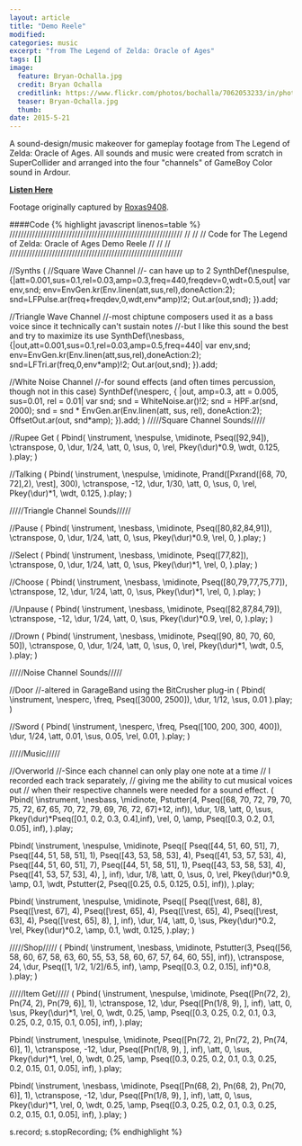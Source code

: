 ```yaml
---
layout: article
title: "Demo Reele"
modified:
categories: music
excerpt: "from The Legend of Zelda: Oracle of Ages"
tags: []
image:
  feature: Bryan-Ochalla.jpg
  credit: Bryan Ochalla
  creditlink: https://www.flickr.com/photos/bochalla/7062053233/in/photolist-bL3Sov-5Xvz1r-4PrsU-62fsM1-qjtXKH-4PrsA-oyYreW-nL7fZb-9cWX9-qoiutY-nqDF43-nNqeRn-ozaKd1-oc6p6b-nAECZu-q4m7Ti-4Prsf-6HebzJ-mo74B-qyDsou-AGLwR-rvH5pb-6D8kZ-7yDhkT-7yDhfr-7yH5i7-7yDh3B-6h5Xwj-Eocyn-3kWJbH-2jdmB-q4m7xi-qbzXBw-nNqeWx-2FPu43-ddTwUe-sUmL6-gxkB2J-qg4fEA-bFkMe-nNqf6R-nNptir-bL3RSg-fBL2Qx-bBbddu-5fjM8-reFq7P-paLDRg-AGLwF-ekzm2R
  teaser: Bryan-Ochalla.jpg
  thumb:
date: 2015-5-21
---
```

A sound-design/music makeover for gameplay footage from The Legend of Zelda: Oracle of Ages.  All sounds and music were created from scratch in SuperCollider and arranged into the four "channels" of GameBoy Color sound in Ardour.

[**Listen Here**](https://www.youtube.com/watch?v=0ONYmxlX8fg)

Footage originally captured by [Roxas9408](https://www.youtube.com/watch?v=2PTcmMBhcRQ).

####Code
{% highlight javascript linenos=table %}
/////////////////////////////////////////////////////////////
//                                                         //
// Code for The Legend of Zelda: Oracle of Ages Demo Reele //
//                                                         //
/////////////////////////////////////////////////////////////

//Synths
(
//Square Wave Channel
//- can have up to 2
SynthDef(\nespulse,{|att=0.001,sus=0.1,rel=0.03,amp=0.3,freq=440,freqdev=0,wdt=0.5,out|
	var env,snd;
	env=EnvGen.kr(Env.linen(att,sus,rel),doneAction:2);
	snd=LFPulse.ar(freq+freqdev,0,wdt,env*amp)!2;
	Out.ar(out,snd);
}).add;


//Triangle Wave Channel
//-most chiptune composers used it as a bass voice since it technically can't sustain notes
//-but I like this sound the best and try to maximize its use
SynthDef(\nesbass,{|out,att=0.001,sus=0.1,rel=0.03,amp=0.5,freq=440|
	var env,snd;
	env=EnvGen.kr(Env.linen(att,sus,rel),doneAction:2);
	snd=LFTri.ar(freq,0,env*amp)!2;
	Out.ar(out,snd);
}).add;


//White Noise Channel
//-for sound effects (and often times percussion, though not in this case)
SynthDef(\nesperc, { |out, amp=0.3, att = 0.005, sus=0.01, rel = 0.01|
	var snd;
	snd = WhiteNoise.ar()!2;
	snd = HPF.ar(snd, 2000);
	snd = snd * EnvGen.ar(Env.linen(att, sus, rel), doneAction:2);
	OffsetOut.ar(out, snd*amp);
}).add;
)
/////Square Channel Sounds/////

//Rupee Get
(
Pbind(
	\instrument, \nespulse,
	\midinote, Pseq([92,94]),
	\ctranspose, 0,
	\dur, 1/24,
	\att, 0,
	\sus, 0,
	\rel, Pkey(\dur)*0.9,
	\wdt, 0.125,
).play;
)

//Talking
(
Pbind(
	\instrument, \nespulse,
	\midinote, Prand([Pxrand([68, 70, 72],2), \rest], 300),
	\ctranspose, -12,
	\dur, 1/30,
	\att, 0,
	\sus, 0,
	\rel, Pkey(\dur)*1,
	\wdt, 0.125,
).play;
)


/////Triangle Channel Sounds/////

//Pause
(
Pbind(
	\instrument, \nesbass,
	\midinote, Pseq([80,82,84,91]),
	\ctranspose, 0,
	\dur, 1/24,
	\att, 0,
	\sus, Pkey(\dur)*0.9,
	\rel, 0,
).play;
)


//Select
(
Pbind(
	\instrument, \nesbass,
	\midinote, Pseq([77,82]),
	\ctranspose, 0,
	\dur, 1/24,
	\att, 0,
	\sus, Pkey(\dur)*1,
	\rel, 0,
).play;
)


//Choose
(
Pbind(
	\instrument, \nesbass,
	\midinote, Pseq([80,79,77,75,77]),
	\ctranspose, 12,
	\dur, 1/24,
	\att, 0,
	\sus, Pkey(\dur)*1,
	\rel, 0,
).play;
)


//Unpause
(
Pbind(
	\instrument, \nesbass,
	\midinote, Pseq([82,87,84,79]),
	\ctranspose, -12,
	\dur, 1/24,
	\att, 0,
	\sus, Pkey(\dur)*0.9,
	\rel, 0,
).play;
)


//Drown
(
Pbind(
	\instrument, \nesbass,
	\midinote, Pseq([90, 80, 70, 60, 50]),
	\ctranspose, 0,
	\dur, 1/24,
	\att, 0,
	\sus, 0,
	\rel, Pkey(\dur)*1,
	\wdt, 0.5,
).play;
)


/////Noise Channel Sounds/////

//Door
//-altered in GarageBand using the BitCrusher plug-in
(
Pbind(
	\instrument, \nesperc,
	\freq, Pseq([3000, 2500]),
	\dur, 1/12,
	\sus, 0.01
).play;
)


//Sword
(
Pbind(
	\instrument, \nesperc,
	\freq, Pseq([100, 200, 300, 400]),
	\dur, 1/24,
	\att, 0.01,
	\sus, 0.05,
	\rel, 0.01,
).play;
)


/////Music/////

//Overworld
//-Since each channel can only play one note at a time
// I recorded each track separately,
// giving me the ability to cut musical voices out
// when their respective channels were needed for a sound effect.
(
Pbind(
	\instrument, \nesbass,
	\midinote, Pstutter(4, Pseq([68, 70, 72, 79, 70, 75, 72, 67, 65, 70, 72, 79, 69, 76, 72, 67]+12, inf)),
	\dur, 1/8,
	\att, 0,
	\sus, Pkey(\dur)*Pseq([0.1, 0.2, 0.3, 0.4],inf),
	\rel, 0,
	\amp, Pseq([0.3, 0.2, 0.1, 0.05], inf),
).play;

Pbind(
	\instrument, \nespulse,
	\midinote, Pseq([
		Pseq([44, 51, 60, 51], 7), Pseq([44, 51, 58, 51], 1),
		Pseq([43, 53, 58, 53], 4), Pseq([41, 53, 57, 53], 4),
		Pseq([44, 51, 60, 51], 7), Pseq([44, 51, 58, 51], 1),
		Pseq([43, 53, 58, 53], 4), Pseq([41, 53, 57, 53], 4),
	], inf),
	\dur, 1/8,
	\att, 0,
	\sus, 0,
	\rel, Pkey(\dur)*0.9,
	\amp, 0.1,
	\wdt, Pstutter(2, Pseq([0.25, 0.5, 0.125, 0.5], inf)),
).play;

Pbind(
	\instrument, \nespulse,
	\midinote, Pseq([
		Pseq([\rest, 68], 8),
		Pseq([\rest, 67], 4), Pseq([\rest, 65], 4),
		Pseq([\rest, 65], 4), Pseq([\rest, 63], 4),
		Pseq([\rest, 65], 8),
	], inf),
	\dur, 1/4,
	\att, 0,
	\sus, Pkey(\dur)*0.2,
	\rel, Pkey(\dur)*0.2,
	\amp, 0.1,
	\wdt, 0.125,
).play;
)


/////Shop/////
(
Pbind(
	\instrument, \nesbass,
	\midinote, Pstutter(3, Pseq([56, 58, 60, 67, 58, 63, 60, 55, 53, 58, 60, 67, 57, 64, 60, 55], inf)),
	\ctranspose, 24,
	\dur, Pseq([1, 1/2, 1/2]/6.5, inf),
	\amp, Pseq([0.3, 0.2, 0.15], inf)*0.8,
).play;
)


/////Item Get/////
(
Pbind(
	\instrument, \nespulse,
	\midinote, Pseq([Pn(72, 2), Pn(74, 2), Pn(79, 6)], 1),
	\ctranspose, 12,
	\dur, Pseq([Pn(1/8, 9), ], inf),
	\att, 0,
	\sus, Pkey(\dur)*1,
	\rel, 0,
	\wdt, 0.25,
	\amp, Pseq([0.3, 0.25, 0.2, 0.1, 0.3, 0.25, 0.2, 0.15, 0.1, 0.05], inf),
).play;

Pbind(
	\instrument, \nespulse,
	\midinote, Pseq([Pn(72, 2), Pn(72, 2), Pn(74, 6)], 1),
	\ctranspose, -12,
	\dur, Pseq([Pn(1/8, 9), ], inf),
	\att, 0,
	\sus, Pkey(\dur)*1,
	\rel, 0,
	\wdt, 0.25,
	\amp, Pseq([0.3, 0.25, 0.2, 0.1, 0.3, 0.25, 0.2, 0.15, 0.1, 0.05], inf),
).play;

Pbind(
	\instrument, \nesbass,
	\midinote, Pseq([Pn(68, 2), Pn(68, 2), Pn(70, 6)], 1),
	\ctranspose, -12,
	\dur, Pseq([Pn(1/8, 9), ], inf),
	\att, 0,
	\sus, Pkey(\dur)*1,
	\rel, 0,
	\wdt, 0.25,
	\amp, Pseq([0.3, 0.25, 0.2, 0.1, 0.3, 0.25, 0.2, 0.15, 0.1, 0.05], inf),
).play;
)


s.record;
s.stopRecording;
{% endhighlight %}
